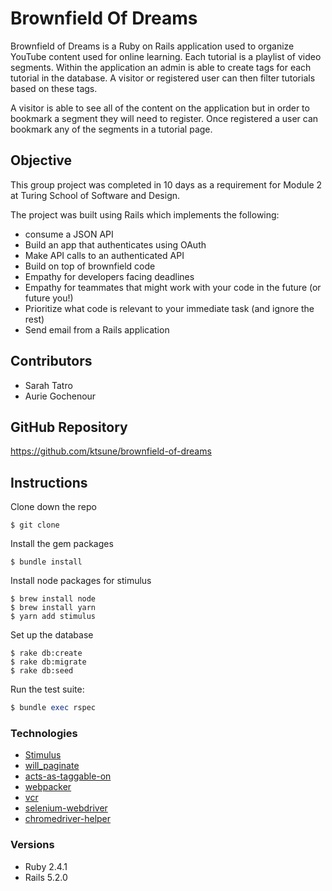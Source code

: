 # Brownfield Of Dreams

Brownfield of Dreams is a Ruby on Rails application used to organize YouTube content used for online learning. Each tutorial is a playlist of video segments. Within the application an admin is able to create tags for each tutorial in the database. A visitor or registered user can then filter tutorials based on these tags.

A visitor is able to see all of the content on the application but in order to bookmark a segment they will need to register. Once registered a user can bookmark any of the segments in a tutorial page.


## Objective 

This group project was completed in 10 days as a requirement for Module 2 at Turing School of Software and Design.

The project was built using Rails which implements the following:

- consume a JSON API
- Build an app that authenticates using OAuth
- Make API calls to an authenticated API
- Build on top of brownfield code
- Empathy for developers facing deadlines
- Empathy for teammates that might work with your code in the future (or future you!)
- Prioritize what code is relevant to your immediate task (and ignore the rest)
- Send email from a Rails application

## Contributors

- Sarah Tatro 
- Aurie Gochenour 

## GitHub Repository

https://github.com/ktsune/brownfield-of-dreams

## Instructions 

Clone down the repo
```
$ git clone
```

Install the gem packages
```
$ bundle install
```

Install node packages for stimulus
```
$ brew install node
$ brew install yarn
$ yarn add stimulus
```

Set up the database
```
$ rake db:create
$ rake db:migrate
$ rake db:seed
```

Run the test suite:
```ruby
$ bundle exec rspec
```

### Technologies
* [Stimulus](https://github.com/stimulusjs/stimulus)
* [will_paginate](https://github.com/mislav/will_paginate)
* [acts-as-taggable-on](https://github.com/mbleigh/acts-as-taggable-on)
* [webpacker](https://github.com/rails/webpacker)
* [vcr](https://github.com/vcr/vcr)
* [selenium-webdriver](https://www.seleniumhq.org/docs/03_webdriver.jsp)
* [chromedriver-helper](http://chromedriver.chromium.org/)

### Versions
* Ruby 2.4.1
* Rails 5.2.0
